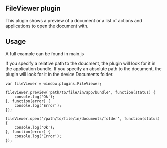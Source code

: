 ## FileViewer plugin

This plugin shows a preview of a document or a list of actions and applications to open the document with.

## Usage

A full example can be found in main.js

If you specify a relative path to the doucment, the plugin will look for it in the application bundle.
If you specify an absolute path to the document, the plugin will look for it in the device Documents folder.

    var fileViewer = window.plugins.FileViewer;
  
    fileViewer.preview('path/to/file/in/app/bundle', function(status) {
        console.log('Ok');
    }, function(error) {
        console.log('Error');
    });
  
    fileViewer.open('/path/to/file/in/documents/folder', function(status) {
        console.log('Ok');
    }, function(error) {
        console.log('Error');
    });


